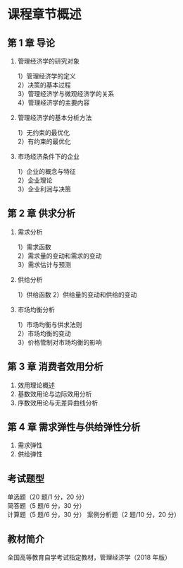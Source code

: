# 课程章节概述

## 第 1 章 导论

1. 管理经济学的研究对象

   1）管理经济学的定义  
   2）决策的基本过程  
   3）管理经济学与微观经济学的关系  
   4）管理经济学的主要内容

2. 管理经济学的基本分析方法

   1）无约束的最优化  
   2）有约束的最优化

3. 市场经济条件下的企业

   1）企业的概念与特征  
   2）企业理论  
   3）企业利润与决策

## 第 2 章 供求分析

1. 需求分析

   1）需求函数  
   2）需求量的变动和需求的变动  
   3）需求估计与预测

2. 供给分析

   1）供给函数
   2）供给量的变动和供给的变动

3. 市场均衡分析

   1）市场均衡与供求法则  
   2）市场均衡的变动  
   3）价格管制对市场均衡的影响

## 第 3 章 消费者效用分析

1. 效用理论概述
2. 基数效用论与边际效用分析
3. 序数效用论与无差异曲线分析

## 第 4 章 需求弹性与供给弹性分析

1. 需求弹性
2. 供给弹性

## 考试题型

单选题（20 题/1 分，20 分）  
简答题（5 题/6 分，30 分）  
计算题（5 题/6 分，30 分）
案例分析题（2 题/10 分，20 分）

## 教材简介

全国高等教育自学考试指定教材，管理经济学（2018 年版）
